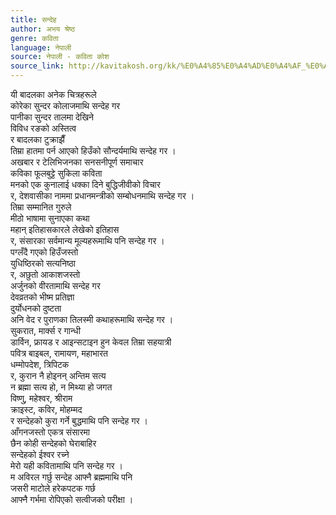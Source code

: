 ```yaml
---
title: सन्देह
author: अभय श्रेष्ठ
genre: कविता
language: नेपाली
source: नेपाली - कविता कोश
source_link: http://kavitakosh.org/kk/%E0%A4%85%E0%A4%AD%E0%A4%AF_%E0%A4%B6%E0%A5%8D%E0%A4%B0%E0%A5%87%E0%A4%B7%E0%A5%8D%E0%A4%A0
---
```


यी बादलका अनेक चित्रहरूले  
कोरेका सुन्दर कोलाजमाथि सन्देह गर  
पानीका सुन्दर तालमा देखिने  
विविध रङको अस्तित्व  
र बादलका टुक्राझैँ  
तिम्रा हातमा पर्न आएको हिउँको सौन्दर्यमाथि सन्देह गर ।  
अखबार र टेलिभिजनका सनसनीपूर्ण समाचार  
कविका फूलबुट्टे सुकिला कविता  
मनको एक कुनालाई धक्का दिने बुद्धिजीवीको विचार  
र, देशवासीका नाममा प्रधानमन्त्रीको सम्बोधनमाथि सन्देह गर ।  
तिम्रा सम्मानित गुरुले  
मीठो भाषामा सुनाएका कथा  
महान् इतिहासकारले लेखेको इतिहास  
र, संसारका सर्वमान्य मूल्यहरूमाथि पनि सन्देह गर ।  
पग्लँदै गएको हिउँजस्तो  
युधिष्ठिरको सत्यनिष्ठा  
र, अछुतो आकाशजस्तो  
अर्जुनको वीरतामाथि सन्देह गर  
देवव्रतको भीष्म प्रतिज्ञा  
दुर्योधनको दुष्टता  
अनि वेद र पुराणका तिलस्मी कथाहरूमाथि सन्देह गर ।  
सुकरात, मार्क्स र गान्धी  
डार्विन, फ्रायड र आइन्सटाइन हुन केवल तिम्रा सहयात्री  
पवित्र बाइबल, रामायण, महाभारत  
धम्मोपदेश, त्रिपिटक  
र, कुरान नै होइनन् अन्तिम सत्य  
न ब्रह्मा सत्य हो, न मिथ्या हो जगत  
विष्णु, महेश्वर, श्रीराम  
क्राइस्ट, कविर, मोहम्मद  
र सन्देहको कुरा गर्ने बुद्धमाथि पनि सन्देह गर ।  
आँगनजस्तो एकत्र संसारमा  
छैन कोही सन्देहको घेराबाहिर  
सन्देहको ईश्वर रच्ने  
मेरो यही कवितामाथि पनि सन्देह गर ।  
म अविरल गर्छु सन्देह आफ्नै ब्रह्ममाथि पनि  
जसरी माटोले हरेकपटक गर्छ  
आफ्नै गर्भमा रोपिएको सत्वीजको परीक्षा ।
